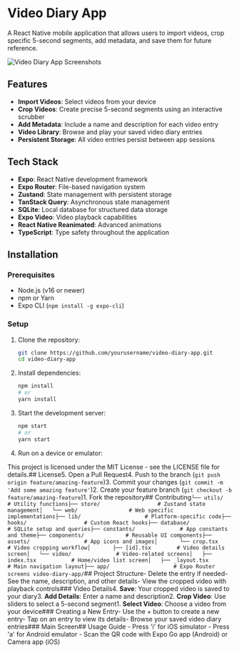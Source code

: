 # Video Diary App

A React Native mobile application that allows users to import videos, crop specific 5-second segments, add metadata, and save them for future reference.

![Video Diary App Screenshots](./screenshots.png)

## Features

- **Import Videos**: Select videos from your device
- **Crop Videos**: Create precise 5-second segments using an interactive scrubber
- **Add Metadata**: Include a name and description for each video entry
- **Video Library**: Browse and play your saved video diary entries
- **Persistent Storage**: All video entries persist between app sessions

## Tech Stack

- **Expo**: React Native development framework
- **Expo Router**: File-based navigation system
- **Zustand**: State management with persistent storage
- **TanStack Query**: Asynchronous state management
- **SQLite**: Local database for structured data storage
- **Expo Video**: Video playback capabilities
- **React Native Reanimated**: Advanced animations
- **TypeScript**: Type safety throughout the application

## Installation

### Prerequisites

- Node.js (v16 or newer)
- npm or Yarn
- Expo CLI (`npm install -g expo-cli`)

### Setup

1. Clone the repository:
   ```bash
   git clone https://github.com/yourusername/video-diary-app.git
   cd video-diary-app
   ```

2. Install dependencies:
   ```bash
   npm install
   # or
   yarn install
   ```

3. Start the development server:
   ```bash
   npm start
   # or
   yarn start
   ```

4. Run on a device or emulator:























































This project is licensed under the MIT License - see the LICENSE file for details.## License5. Open a Pull Request4. Push to the branch (`git push origin feature/amazing-feature`)3. Commit your changes (`git commit -m 'Add some amazing feature'`)2. Create your feature branch (`git checkout -b feature/amazing-feature`)1. Fork the repository## Contributing```└── utils/                  # Utility functions├── store/                  # Zustand state management│   └── web/                # Web specific implementations├── lib/                    # Platform-specific code├── hooks/                  # Custom React hooks├── database/               # SQLite setup and queries├── constants/              # App constants and theme├── components/             # Reusable UI components├── assets/                 # App icons and images│       └── crop.tsx        # Video cropping workflow│       ├── [id].tsx        # Video details screen│   └── video/              # Video-related screens│   ├── index.tsx           # Home/video list screen│   ├── _layout.tsx         # Main navigation layout├── app/                    # Expo Router screens
video-diary-app/```## Project Structure- Delete the entry if needed- See the name, description, and other details- View the cropped video with playback controls### Video Details4. **Save**: Your cropped video is saved to your diary3. **Add Details**: Enter a name and description2. **Crop Video**: Use sliders to select a 5-second segment1. **Select Video**: Choose a video from your device### Creating a New Entry- Use the + button to create a new entry- Tap on an entry to view its details- Browse your saved video diary entries### Main Screen## Usage Guide   - Press 'i' for iOS simulator   - Press 'a' for Android emulator   - Scan the QR code with Expo Go app (Android) or Camera app (iOS)

